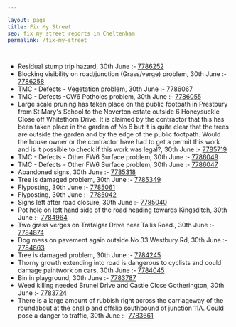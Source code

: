 ```yaml
---

layout: page
title: Fix My Street
seo: fix my street reports in Cheltenham
permalink: /fix-my-street

---
```


<!-- fix_marker starts -->

- Residual stump trip hazard, 30th June :- [7786252](https://www.fixmystreet.com/report/7786252)
- Blocking visibility on road/junction (Grass/verge) problem, 30th June :- [7786258](https://www.fixmystreet.com/report/7786258)
- TMC - Defects - Vegetation problem, 30th June :- [7786067](https://www.fixmystreet.com/report/7786067)
- TMC - Defects -CW6 Potholes  problem, 30th June :- [7786055](https://www.fixmystreet.com/report/7786055)
- Large scale pruning has taken place on the public footpath in Prestbury from St Mary's School to the Noverton estate outside 6 Honeysuckle Close off Whitethorn Drive. It is claimed by the contractor that this has been taken place in the garden of No 6 but it is quite clear that the trees are outside the garden and by the edge of the public footpath. Would the house owner or the contractor have had to get a permit this work and is it possible to check if this work was legal?, 30th June :- [7785719](https://www.fixmystreet.com/report/7785719)
- TMC - Defects - Other FW6  Surface problem, 30th June :- [7786049](https://www.fixmystreet.com/report/7786049)
- TMC - Defects - Other FW6  Surface problem, 30th June :- [7786047](https://www.fixmystreet.com/report/7786047)
- Abandoned signs, 30th June :- [7785318](https://www.fixmystreet.com/report/7785318)
- Tree is damaged problem, 30th June :- [7785349](https://www.fixmystreet.com/report/7785349)
- Flyposting, 30th June :- [7785061](https://www.fixmystreet.com/report/7785061)
- Flyposting, 30th June :- [7785042](https://www.fixmystreet.com/report/7785042)
- Signs left after road closure, 30th June :- [7785040](https://www.fixmystreet.com/report/7785040)
- Pot hole on left hand side of the road heading towards Kingsditch, 30th June :- [7784964](https://www.fixmystreet.com/report/7784964)
- Two grass verges on Trafalgar Drive near Tallis Road., 30th June :- [7784874](https://www.fixmystreet.com/report/7784874)
- Dog mess on pavement again outside No 33 Westbury Rd, 30th June :- [7784863](https://www.fixmystreet.com/report/7784863)
- Tree is damaged problem, 30th June :- [7784245](https://www.fixmystreet.com/report/7784245)
- Thorny growth extending into road is dangerous to cyclists and could damage paintwork on cars, 30th June :- [7784045](https://www.fixmystreet.com/report/7784045)
- Bin in playground, 30th June :- [7783787](https://www.fixmystreet.com/report/7783787)
- Weed killing needed Brunel Drive and Castle Close Gotherington, 30th June :- [7783724](https://www.fixmystreet.com/report/7783724)
- There is a large amount of rubbish right across the carriageway of the roundabout at the onslip and offslip southbound of junction 11A. Could pose a danger to traffic, 30th June :- [7783661](https://www.fixmystreet.com/report/7783661)

<!-- fix_marker ends -->